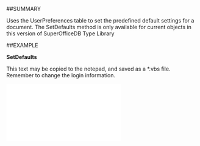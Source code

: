 
##SUMMARY

Uses the UserPreferences table to set the predefined default settings for a document. The SetDefaults method is only available for current objects in this version of SuperOfficeDB Type Library


##EXAMPLE

**SetDefaults**

This text may be copied to the notepad, and saved as a *.vbs file. Remember to change the login information.

![](..\..\Examples\vbs\SODocument.SetDefaults.vbs.txt)

